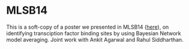 # MLSB14

This is a soft-copy of a poster we presented in MLSB14 ([here]()), on identifying transciption factor binding sites by using Bayesian Network model averaging. Joint work with Ankit Agarwal  and   Rahul Siddharthan. 
